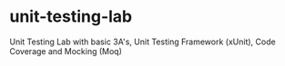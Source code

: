 # unit-testing-lab
Unit Testing Lab with basic 3A's, Unit Testing Framework (xUnit), Code Coverage and Mocking (Moq)
